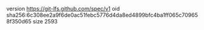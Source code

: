version https://git-lfs.github.com/spec/v1
oid sha256:6c308ee2a9f6de0ac51febc5776d4da8ed4899bfc4ba1ff065c709658f350d65
size 2593
